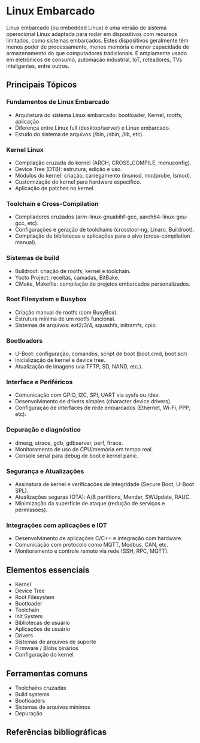 # Linux Embarcado

Linux embarcado (ou embedded Linux) é uma versão do sistema operacional Linux adaptada para rodar em dispositivos com 
recursos limitados, como sistemas embarcados. Estes dispositivos geralmente têm menos poder de processamento, menos 
memória e menor capacidade de armazenamento do que computadores tradicionais. É amplamente usado em eletrônicos de
consumo, automação industrial, IoT, roteadores, TVs inteligentes, entre outros.

## Principais Tópicos

### Fundamentos de Linux Embarcado

- Arquitetura do sistema Linux embarcado: bootloader, Kernel, rootfs, aplicação
- Diferença entre Linux full (desktop/server) e Linux embarcado.
- Estudo do sistema de arquivos (/bin, /sbin, /lib, etc).

### Kernel Linux

- Compilação cruzada do kernel (ARCH, CROSS_COMPILE, menuconfig).
- Device Tree (DTB): estrutura, edição e uso.
- Módulos do kernel: criação, carregamento (insmod, modprobe, lsmod).
- Customização do kernel para hardware específico.
- Aplicação de patches no kernel.

### Toolchain e Cross-Compilation

- Compiladores cruzados (arm-linux-gnuabihf-gcc, aarch64-linux-gnu-gcc, etc).
- Configurações e geração de toolchains (crosstool-ng, Linaro, Buildroot).
- Compilação de bibliotecas e aplicações para o alvo (cross-compilation manual).

### Sistemas de build

- Buildroot: criação de rootfs, kernel e toolchain.
- Yocto Project: receitas, camadas, BitBake.
- CMake, Makefile: compilação de projetos embarcados personalizados.

### Root Filesystem e Busybox

- Criação manual de rootfs (com BusyBox).
- Estrutura mínima de um rootfs funcional.
- Sistemas de arquivos: ext2/3/4, squashfs, initramfs, cpio.

### Bootloaders

- U-Boot: configuração, comandos, script de boot (boot.cmd, boot.scr)
- Inicialização de kernel e device tree.
- Atualização de imagens (via TFTP, SD, NAND, etc.).

### Interface e Periféricos

- Comunicação com GPIO, I2C, SPI, UART via sysfs ou /dev.
- Desenvolvimento de drivers simples (character device drivers).
- Configuração de interfaces de rede embarcados (Ethernet, Wi-Fi, PPP, etc).

### Depuração e diagnóstico

- dmesg, strace, gdb, gdbserver, perf, ftrace.
- Monitoramento de uso de CPU/memória em tempo real.
- Console serial para debug de boot e kernel panic.

### Segurança e Atualizações

- Assinatura de kernel e verificações de integridade (Secure Boot, U-Boot SPL).
- Atualizações seguras (OTA): A/B partitions, Mender, SWUpdate, RAUC.
- Minimização da superfície de ataque (redução de serviços e permissões).

### Integrações com aplicações e IOT

- Desenvolvimento de aplicações C/C++ e integração com hardware.
- Comunicação com protocolo como MQTT, Modbus, CAN, etc.
- Monitoramento e controle remoto via rede (SSH, RPC, MQTT).

## Elementos essenciais

- Kernel
- Device Tree
- Root Filesystem
- Bootloader
- Toolchain
- Init System
- Bibliotecas de usuário
- Aplicações de usuário
- Drivers
- Sistemas de arquivos de suporte
- Firmware / Blobs binários
- Configuração do kernel

## Ferramentas comuns

- Toolchains cruzadas
- Build systems
- Bootloaders
- Sistemas de arquivos mínimos
- Depuração

## Referências bibliográficas

